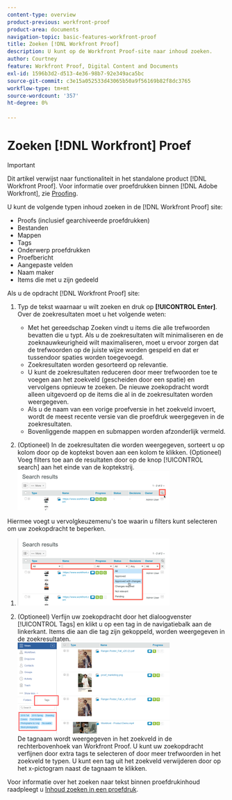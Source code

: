 ```yaml
---
content-type: overview
product-previous: workfront-proof
product-area: documents
navigation-topic: basic-features-workfront-proof
title: Zoeken [!DNL Workfront Proof]
description: U kunt op de Workfront Proof-site naar inhoud zoeken.
author: Courtney
feature: Workfront Proof, Digital Content and Documents
exl-id: 1596b3d2-d513-4e36-98b7-92e349aca5bc
source-git-commit: c3e15a052533d43065b50a9f56169b82f8dc3765
workflow-type: tm+mt
source-wordcount: '357'
ht-degree: 0%

---
```


# Zoeken [!DNL Workfront] Proef

>[!IMPORTANT]
>
>Dit artikel verwijst naar functionaliteit in het standalone product [!DNL Workfront Proof]. Voor informatie over proefdrukken binnen [!DNL Adobe Workfront], zie [Proofing](../../../review-and-approve-work/proofing/proofing.md).

U kunt de volgende typen inhoud zoeken in de [!DNL Workfront Proof] site:

* Proofs (inclusief gearchiveerde proefdrukken)
* Bestanden
* Mappen
* Tags
* Onderwerp proefdrukken
* Proefbericht
* Aangepaste velden
* Naam maker
* Items die met u zijn gedeeld

Als u de opdracht [!DNL Workfront Proof] site:

1. Typ de tekst waarnaar u wilt zoeken en druk op **[!UICONTROL Enter]**.\
   Over de zoekresultaten moet u het volgende weten:

   * Met het gereedschap Zoeken vindt u items die alle trefwoorden bevatten die u typt. Als u de zoekresultaten wilt minimaliseren en de zoeknauwkeurigheid wilt maximaliseren, moet u ervoor zorgen dat de trefwoorden op de juiste wijze worden gespeld en dat er tussendoor spaties worden toegevoegd.
   * Zoekresultaten worden gesorteerd op relevantie.
   * U kunt de zoekresultaten reduceren door meer trefwoorden toe te voegen aan het zoekveld (gescheiden door een spatie) en vervolgens opnieuw te zoeken. De nieuwe zoekopdracht wordt alleen uitgevoerd op de items die al in de zoekresultaten worden weergegeven.
   * Als u de naam van een vorige proefversie in het zoekveld invoert, wordt de meest recente versie van die proefdruk weergegeven in de zoekresultaten.
   * Bovenliggende mappen en submappen worden afzonderlijk vermeld.

1. (Optioneel) In de zoekresultaten die worden weergegeven, sorteert u op kolom door op de koptekst boven aan een kolom te klikken. (Optioneel) Voeg filters toe aan de resultaten door op de knop [!UICONTROL search] aan het einde van de koptekstrij. ![Search_filter_in_Search_results.png](assets/search-filter-in-search-results-350x90.png)

Hiermee voegt u vervolgkeuzemenu&#39;s toe waarin u filters kunt selecteren om uw zoekopdracht te beperken.
1. ![Search_filter_boxes_appear_in_Search_results.png](assets/search-filter-boxes-appear-in-search-results-350x154.png)

1. (Optioneel) Verfijn uw zoekopdracht door het dialoogvenster [!UICONTROL Tags] en klikt u op een tag in de navigatiebalk aan de linkerkant. Items die aan die tag zijn gekoppeld, worden weergegeven in de zoekresultaten.\
   ![Zoeken_op_tag.png](assets/searching-by-tag-350x209.png)\
   De tagnaam wordt weergegeven in het zoekveld in de rechterbovenhoek van Workfront Proof. U kunt uw zoekopdracht verfijnen door extra tags te selecteren of door meer trefwoorden in het zoekveld te typen. U kunt een tag uit het zoekveld verwijderen door op het x-pictogram naast de tagnaam te klikken.

Voor informatie over het zoeken naar tekst binnen proefdrukinhoud raadpleegt u [Inhoud zoeken in een proefdruk](../../../review-and-approve-work/proofing/reviewing-proofs-within-workfront/review-a-proof/search-in-a-proof.md).
